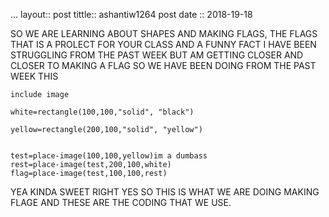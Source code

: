 ...
layout:: post
tittle:: ashantiw1264  post
date :: 2018-19-18

SO WE ARE LEARNING ABOUT SHAPES AND MAKING FLAGS, THE FLAGS THAT IS A PROLECT FOR YOUR CLASS AND A FUNNY FACT I HAVE BEEN STRUGGLING
FROM THE PAST WEEK BUT AM GETTING CLOSER AND CLOSER TO MAKING A FLAG SO WE HAVE BEEN DOING FROM THE PAST WEEK THIS
```
include image 

white=rectangle(100,100,"solid", "black")

yellow=rectangle(200,100,"solid", "yellow")
  

test=place-image(100,100,yellow)im a dumbass
rest=place-image(test,200,100,white)
flag=place-image(test,100,100,rest)

```
YEA KINDA SWEET RIGHT YES SO THIS IS WHAT WE ARE DOING MAKING FLAGE AND THESE ARE THE CODING THAT WE USE.

